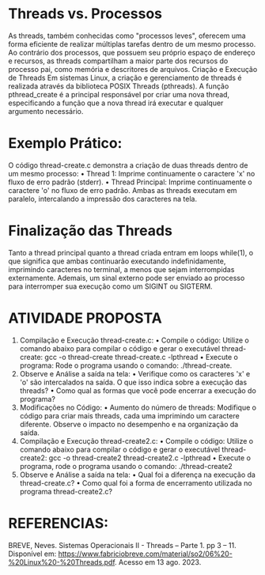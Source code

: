 # Threads vs. Processos
As threads, também conhecidas como "processos leves", oferecem uma forma eficiente de realizar múltiplas tarefas dentro de um mesmo processo. Ao contrário dos processos, que possuem seu próprio espaço de endereço e recursos, as threads compartilham a maior parte dos recursos do processo pai, como memória e descritores de arquivos.
Criação e Execução de Threads
Em sistemas Linux, a criação e gerenciamento de threads é realizada através da biblioteca POSIX Threads (pthreads). A função pthread_create é a principal responsável por criar uma nova thread, especificando a função que a nova thread irá executar e qualquer argumento necessário.

# Exemplo Prático: 
O código thread-create.c demonstra a criação de duas threads dentro de um mesmo processo:
•	Thread 1: Imprime continuamente o caractere 'x' no fluxo de erro padrão (stderr).
•	Thread Principal: Imprime continuamente o caractere 'o' no fluxo de erro padrão.
Ambas as threads executam em paralelo, intercalando a impressão dos caracteres na tela.

# Finalização das Threads
Tanto a thread principal quanto a thread criada entram em loops while(1), o que significa que ambas continuarão executando indefinidamente, imprimindo caracteres no terminal, a menos que sejam interrompidas externamente. Ademais, um sinal externo pode ser enviado ao processo para interromper sua execução como um SIGINT ou SIGTERM.

# ATIVIDADE PROPOSTA
1. Compilação e Execução thread-create.c:
•	Compile o código: Utilize o comando abaixo para compilar o código e gerar o executável thread-create: gcc -o thread-create thread-create.c -lpthread 
•	Execute o programa: Rode o programa usando o comando: ./thread-create. 
2. Observe e Análise a saída na tela:
•	Verifique como os caracteres 'x' e 'o' são intercalados na saída. O que isso indica sobre a execução das threads?
•	Como qual as formas que você pode encerrar a execução do programa?
3. Modificações no Código:
•	Aumento do número de threads: Modifique o código para criar mais threads, cada uma imprimindo um caractere diferente. Observe o impacto no desempenho e na organização da saída.
4. Compilação e Execução thread-create2.c:
•	Compile o código: Utilize o comando abaixo para compilar o código e gerar o executável thread-create2: gcc -o thread-create2 thread-create2.c -lpthread 
•	Execute o programa, rode o programa usando o comando:  ./thread-create2
5. Observe e Análise a saída na tela:
•	Qual foi a diferença na execução da thread-create.c?
•	Como qual foi a forma de encerramento utilizada no programa thread-create2.c?

# REFERENCIAS:
BREVE, Neves. Sistemas Operacionais II - Threads – Parte 1. pp 3 – 11. Disponível em: https://www.fabriciobreve.com/material/so2/06%20-%20Linux%20-%20Threads.pdf. Acesso em 13 ago. 2023.
